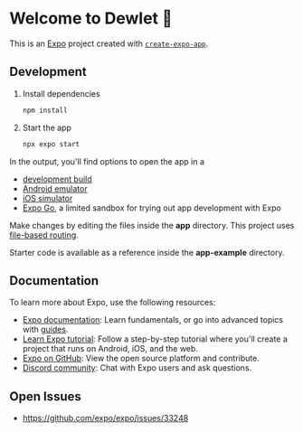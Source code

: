 # Welcome to Dewlet 👋

This is an [Expo](https://expo.dev) project created with [`create-expo-app`](https://www.npmjs.com/package/create-expo-app).

## Development

1. Install dependencies

   ```bash
   npm install
   ```

2. Start the app

   ```bash
   npx expo start
   ```

In the output, you'll find options to open the app in a

- [development build](https://docs.expo.dev/develop/development-builds/introduction/)
- [Android emulator](https://docs.expo.dev/workflow/android-studio-emulator/)
- [iOS simulator](https://docs.expo.dev/workflow/ios-simulator/)
- [Expo Go](https://expo.dev/go), a limited sandbox for trying out app development with Expo

Make changes by editing the files inside the **app** directory. This project uses [file-based routing](https://docs.expo.dev/router/introduction).

Starter code is available as a reference inside the **app-example** directory.

## Documentation

To learn more about Expo, use the following resources:

- [Expo documentation](https://docs.expo.dev/): Learn fundamentals, or go into advanced topics with [guides](https://docs.expo.dev/guides).
- [Learn Expo tutorial](https://docs.expo.dev/tutorial/introduction/): Follow a step-by-step tutorial where you'll create a project that runs on Android, iOS, and the web.
- [Expo on GitHub](https://github.com/expo/expo): View the open source platform and contribute.
- [Discord community](https://chat.expo.dev): Chat with Expo users and ask questions.

## Open Issues

- https://github.com/expo/expo/issues/33248
